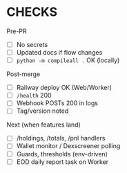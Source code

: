 # CHECKS

Pre-PR
- [ ] No secrets
- [ ] Updated docs if flow changes
- [ ] `python -m compileall .` OK (locally)

Post-merge
- [ ] Railway deploy OK (Web/Worker)
- [ ] `/health` 200
- [ ] Webhook POSTs 200 in logs
- [ ] Tag/version noted

Next (when features land)
- [ ] /holdings, /totals, /pnl handlers
- [ ] Wallet monitor / Dexscreener polling
- [ ] Guards, thresholds (env-driven)
- [ ] EOD daily report task on Worker
